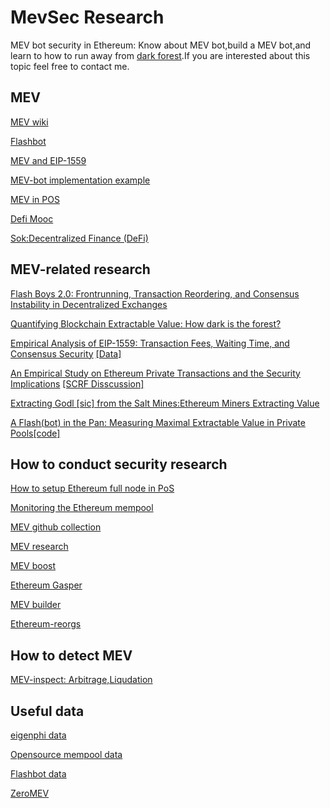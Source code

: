 # MevSec Research
MEV bot security in Ethereum: Know about MEV bot,build a MEV bot,and learn to how to run away from [dark forest](https://www.paradigm.xyz/2020/08/ethereum-is-a-dark-forest).If you are interested about this topic feel free to contact me.

##  MEV 

[MEV wiki](https://www.mev.wiki/attack-examples/liquidations)

[Flashbot](https://docs.flashbots.net/)

[MEV and EIP-1559](https://hackmd.io/@flashbots/MEV-1559)

[MEV-bot implementation example](https://github.com/flashbots/ethers-provider-flashbots-bundle#example)

[MEV in POS](https://hackmd.io/@flashbots/mev-in-eth2)

[Defi Mooc](https://rdi.berkeley.edu/berkeley-defi/f22)

[Sok:Decentralized Finance (DeFi)](https://arxiv.org/pdf/2101.08778.pdf)

## MEV-related research


[Flash Boys 2.0: Frontrunning, Transaction Reordering, and Consensus Instability in Decentralized Exchanges](http://arxiv.org/abs/1904.05234)

[Quantifying Blockchain Extractable Value: How dark is the forest?](http://arxiv.org/abs/2101.05511)

[Empirical Analysis of EIP-1559: Transaction Fees, Waiting Time, and Consensus Security](https://arxiv.org/pdf/2201.05574.pdf) [[Data]](https://github.com/d3centralized/eip-1559-empirical-study)

[An Empirical Study on Ethereum Private Transactions and the Security Implications](https://arxiv.org/abs/2208.02858) [[SCRF Disscussion]](https://www.smartcontractresearch.org/t/research-summary-an-empirical-study-on-ethereum-private-transactions-and-the-security-implications/2254)

[Extracting Godl [sic] from the Salt Mines:Ethereum Miners Extracting Value](https://arxiv.org/pdf/2203.15930.pdf)

[A Flash(bot) in the Pan: Measuring Maximal Extractable Value in Private Pools](https://arxiv.org/abs/2206.04185)[[code]](https://github.com/a-flashbot-in-the-pan/a-flashbot-in-the-pan)



## How to conduct security research 

[How to setup Ethereum full node in PoS](https://docs.prylabs.network/docs/install/install-with-script)

[Monitoring the Ethereum mempool](https://github.com/0xpanoramix/eth-mempool-listener-go)

[MEV github collection](https://github.com/topics/mev)

[MEV research](https://github.com/flashbots/mev-research)

[MEV boost](https://github.com/flashbots/mev-boost/wiki/Research#open-questions)

[Ethereum Gasper](https://learnblockchain.cn/article/4778#block%E8%8E%B7%E5%BE%972/3%E7%A5%A8%E7%9A%84%E6%A6%82%E7%8E%87)

[MEV builder](https://etherscan.io/accounts/label/mev-builder)

[Ethereum-reorgs](https://www.paradigm.xyz/2021/07/ethereum-reorgs-after-the-merge)


## How to detect MEV

[MEV-inspect: Arbitrage,Liqudation](https://github.com/flashbots/mev-inspect-py)


## Useful data 

[eigenphi data](https://eigenphi.io/)

[Opensource mempool data](http://147.135.6.228/)

[Flashbot data](https://blocks.flashbots.net/)

[ZeroMEV](https://www.zeromev.org/)
